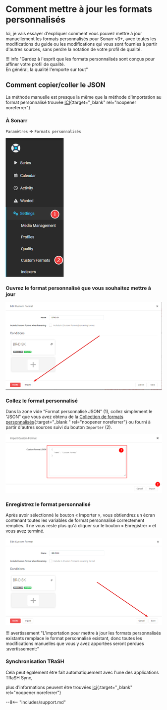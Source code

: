 # Comment mettre à jour les formats personnalisés

Ici, je vais essayer d'expliquer comment vous pouvez mettre à jour manuellement les formats personnalisés pour Sonarr v3+, avec toutes les modifications du guide ou les modifications qui vous sont fournies à partir d'autres sources, sans perdre la notation de votre profil de qualité.

!!! info "Gardez à l'esprit que les formats personnalisés sont conçus pour affiner votre profil de qualité.<br>En général, la qualité l'emporte sur tout"

## Comment copier/coller le JSON

La méthode manuelle est presque la même que la méthode d'importation au format personnalisé trouvée [ICI](/Sonarr/sonarr-import-custom-formats/){:target="_blank" rel="noopener noreferrer"}

### À Sonarr

`Paramètres` => `Formats personnalisés`

![cf-settings-cf](images/cf-settings-cf.png)

### Ouvrez le format personnalisé que vous souhaitez mettre à jour

![!Importer pour mettre à jour](images/cf-import-to-update.png)

### Collez le format personnalisé

Dans la zone vide "Format personnalisé JSON" (1), collez simplement le "JSON" que vous avez obtenu de la [Collection de formats personnalisés](/Sonarr/sonarr-collection-of-custom-formats/){:target="_blank " rel="noopener noreferrer"} ou fourni à partir d'autres sources suivi du bouton `Importer` (2).

![cf-import-cf](images/cf-import-cf.png)

### Enregistrez le format personnalisé

Après avoir sélectionné le bouton « Importer », vous obtiendrez un écran contenant toutes les variables de format personnalisé correctement remplies. Il ne vous reste plus qu'à cliquer sur le bouton « Enregistrer » et vous avez terminé.

![cf-import-done](images/cf-import-done.png)

!!! avertissement "L'importation pour mettre à jour les formats personnalisés existants remplace le format personnalisé existant, donc toutes les modifications manuelles que vous y avez apportées seront perdues :avertissement:"

### Synchronisation TRaSH

Cela peut également être fait automatiquement avec l'une des applications TRaSH Sync,

plus d'informations peuvent être trouvées [Ici](/Guide-Sync/){:target="_blank" rel="noopener noreferrer"}

--8<-- "includes/support.md"